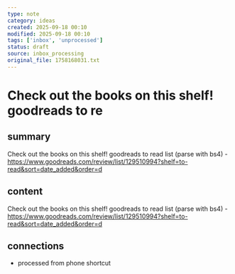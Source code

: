 ```yaml
---
type: note
category: ideas
created: 2025-09-18 00:10
modified: 2025-09-18 00:10
tags: ['inbox', 'unprocessed']
status: draft
source: inbox_processing
original_file: 1758168031.txt
---
```


# Check out the books on this shelf! goodreads to re

## summary
Check out the books on this shelf! goodreads to read list (parse with bs4) - https://www.goodreads.com/review/list/129510994?shelf=to-read&sort=date_added&order=d

## content
Check out the books on this shelf! goodreads to read list (parse with bs4) - https://www.goodreads.com/review/list/129510994?shelf=to-read&sort=date_added&order=d

## connections
- processed from phone shortcut
